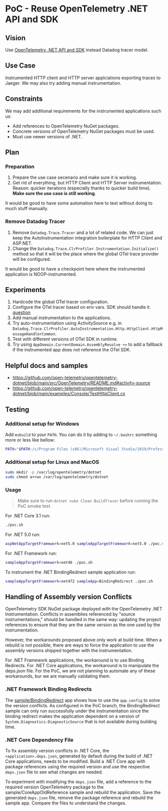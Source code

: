 # PoC - Reuse OpenTelemetry .NET API and SDK

## Vision

Use [OpenTelemetry .NET API and SDK](https://github.com/open-telemetry/opentelemetry-dotnet)
instead Datadog tracer model.

## Use Case

Instrumented HTTP client and HTTP server applciations exporting traces to Jaeger.
We may also try adding manual instrumentation.

## Constraints

We may add additional requirements for the instrumented applications such us:

- Add references to OpenTelemetry NuGet packages.
- Concrete versions of OpenTelemetry NuGet packages must be used.
- Must use newer versions of .NET.

## Plan

### Preparation

1. Prepare the use case secenario and make sure it is working.
1. Get rid of everything, but HTTP Client and HTTP Server instrumentation.
   Reason: quicker iterations (especially thanks to quicker build time).
   **Make sure the use case is still working**.

It would be good to have some automation here to test without doing to much stuff manually.

### Remove Datadog Tracer

1. Remove `Datadog.Trace.Tracer` and a lot of related code.
   We can just keep the AutoInstrumentation integration boilerplate for HTTP Client and ASP.NET.
1. Change the `Datadog.Trace.ClrProfiler.Instrumentation.Initialize()` method
   so that it will be the place where the global OTel trace provider will be configured. 

It would be good to have a checkpoint here where the instrumented application is NOOP-instrumented.

## Experiments

1. Hardcode the global OTel tracer configuration.
1. Configure the OTel tracer based on env vars. SDK should handle it.
   [question](https://cloud-native.slack.com/archives/C01N3BC2W7Q/p1620994235161800)
1. Add manual instrumentation to the applications.
1. Try auto-instrumentation using ActivitySource
   e.g. in `Datadog.Trace.ClrProfiler.AutoInstrumentation.Http.HttpClient.HttpMessageHandlerCommon`.
1. Test with different versions of OTel SDK in runtime.
1. Try using `AppDomain.CurrentDomain.AssemblyResolve +=` to add a fallback 
   if the instrumented app does not reference the OTel SDK.

## Helpful docs and samples

- https://github.com/open-telemetry/opentelemetry-dotnet/blob/main/src/OpenTelemetry/README.md#activity-source
- https://github.com/open-telemetry/opentelemetry-dotnet/blob/main/examples/Console/TestHttpClient.cs

## Testing

### Additional setup for Windows

Add `msbuild` to your `PATH`. You can do it by adding to `~/.bashrc` something more or less like bellow:

```sh
PATH="$PATH:/c/Program Files (x86)/Microsoft Visual Studio/2019/Professional/MSBuild/Current/Bin"
```

### Additional setup for Linux and MacOS

```sh
sudo mkdir -p /var/log/opentelemetry/dotnet
sudo chmod a+rwx /var/log/opentelemetry/dotnet
```

### Usage

> Make sure to run `dotnet nuke Clean BuildTracer` before running the PoC smoke test.

For .NET Core 3.1 run:

```sh
./poc.sh
```

For .NET 5.0 run:

```sh
aspNetAppTargetFramework=net5.0 sampleAppTargetFramework=net5.0 ./poc.sh
```

For .NET Framework run:

```sh
sampleAppTargetFramework=net46 ./poc.sh
```

To instrument the .NET BindingRedirect sample application run:

```sh
sampleAppTargetFramework=net472 sampleApp=BindingRedirect ./poc.sh
```

## Handling of Assembly version Conflicts

OpenTelemetry SDK NuGet package deployed with the OpenTelemetry .NET Instrumentation.
Conflicts in assemblies referenced by "source instrumentations," should be handled in
the same way: updating the project references to ensure that they are the same version
as the one used by the instrumentation.

However, the workarounds proposed above only work at build time. When a rebuild is not
possible, there are ways to force the application to use the assembly versions shipped
together with the instrumentation.

For .NET Framework applications, the workaround is to use Binding Redirects. For .NET Core
applications, the workaround is to manipulate the deps.json file. For the PoC, we are not
planning to automate any of these workarounds, bur we are manually validating them.

### .NET Framework Binding Redirects
The [sample/BindingRedirect](./sample/BindingRedirect/BindingRecirec.csproj) app shows how
to use the `app.config` to solve the version conflicts. As configured in the PoC branch,
the BindingRedirect sample can only run successfully under the instrumentation since the
binding redirect makes the application dependent on a version of `System.Diagnostics.DiagnosticSource`
that is not available during building time.

### .NET Core Dependency File
To fix assembly version conflicts in .NET Core, the `<application>.deps.json`, generated by default
during the build of .NET Core applications, needs to be modified. Build a .NET Core app with package
references using the required version and use the respective `deps.json` file to see what changes
are needed.

To experiment with modifying the `deps.json` file, add a reference to the required version OpenTelemetry
package to the sample/CoreAppOldReference sample and rebuild the application. Save the generated `deps.json`
file, remove the package reference and rebuild the sample app. Compare the files to understand the changes.
